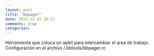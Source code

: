 ```yaml
---
layout: post
title: "bbpager"
date: 2013-12-15 18:13
comments: true
categories: 
---
```

Herramienta que coloca un aplet para intercambiar el area de trabajo. Configuración en el archivo /.bbtools/bbpager.rc

